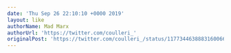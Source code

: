```yaml
---
date: 'Thu Sep 26 22:10:10 +0000 2019'
layout: like
authorName: Mad Marx
authorUrl: 'https://twitter.com/coulleri_'
originalPost: 'https://twitter.com/coulleri_/status/1177344638883160066'
---
```

